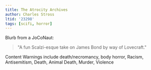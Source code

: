 ```yaml
---
title: The Atrocity Archives
author: Charles Stross
ltid: '23298'
tags: [scifi, horror]
---
```


Blurb from a JoCoNaut:

> "A fun Scalzi-esque take on James Bond by way of Lovecraft."

Content Warnings include death/necromancy, body horror, Racism, Antisemitism,
Death, Animal Death, Murder, Violence
